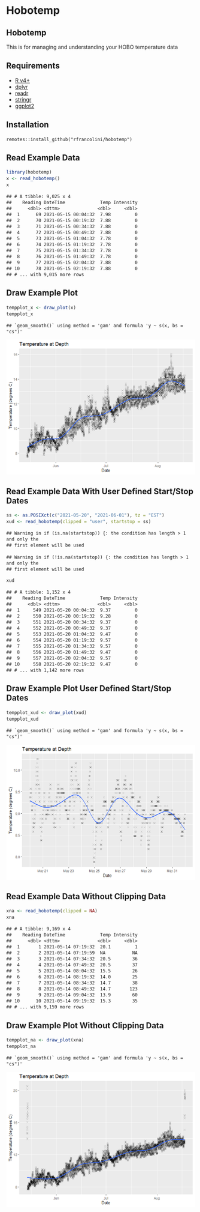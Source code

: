 Hobotemp
================

## Hobotemp

This is for managing and understanding your HOBO temperature data

## Requirements

-   [R v4+](https://www.r-project.org/)
-   [dplyr](https://CRAN.R-project.org/package=dplyr)
-   [readr](https://CRAN.R-project.org/package=readr)
-   [stringr](https://CRAN.R-project.org/package=stringr)
-   [ggplot2](https://CRAN.R-project.org/package=ggplot2)

## Installation

    remotes::install_github("rfrancolini/hobotemp")

## Read Example Data

``` r
library(hobotemp)
x <- read_hobotemp()
x
```

    ## # A tibble: 9,025 x 4
    ##    Reading DateTime             Temp Intensity
    ##      <dbl> <dttm>              <dbl>     <dbl>
    ##  1      69 2021-05-15 00:04:32  7.98         0
    ##  2      70 2021-05-15 00:19:32  7.88         0
    ##  3      71 2021-05-15 00:34:32  7.88         0
    ##  4      72 2021-05-15 00:49:32  7.88         0
    ##  5      73 2021-05-15 01:04:32  7.78         0
    ##  6      74 2021-05-15 01:19:32  7.78         0
    ##  7      75 2021-05-15 01:34:32  7.78         0
    ##  8      76 2021-05-15 01:49:32  7.78         0
    ##  9      77 2021-05-15 02:04:32  7.88         0
    ## 10      78 2021-05-15 02:19:32  7.88         0
    ## # ... with 9,015 more rows

## Draw Example Plot

``` r
tempplot_x <- draw_plot(x)
tempplot_x
```

    ## `geom_smooth()` using method = 'gam' and formula 'y ~ s(x, bs = "cs")'

![](README_files/figure-gfm/tempplot-1.png)<!-- -->

## Read Example Data With User Defined Start/Stop Dates

``` r
ss <- as.POSIXct(c("2021-05-20", "2021-06-01"), tz = "EST")
xud <- read_hobotemp(clipped = "user", startstop = ss)
```

    ## Warning in if (is.na(startstop)) {: the condition has length > 1 and only the
    ## first element will be used

    ## Warning in if (!is.na(startstop)) {: the condition has length > 1 and only the
    ## first element will be used

``` r
xud
```

    ## # A tibble: 1,152 x 4
    ##    Reading DateTime             Temp Intensity
    ##      <dbl> <dttm>              <dbl>     <dbl>
    ##  1     549 2021-05-20 00:04:32  9.37         0
    ##  2     550 2021-05-20 00:19:32  9.28         0
    ##  3     551 2021-05-20 00:34:32  9.37         0
    ##  4     552 2021-05-20 00:49:32  9.37         0
    ##  5     553 2021-05-20 01:04:32  9.47         0
    ##  6     554 2021-05-20 01:19:32  9.57         0
    ##  7     555 2021-05-20 01:34:32  9.57         0
    ##  8     556 2021-05-20 01:49:32  9.47         0
    ##  9     557 2021-05-20 02:04:32  9.57         0
    ## 10     558 2021-05-20 02:19:32  9.47         0
    ## # ... with 1,142 more rows

## Draw Example Plot User Defined Start/Stop Dates

``` r
tempplot_xud <- draw_plot(xud)
tempplot_xud
```

    ## `geom_smooth()` using method = 'gam' and formula 'y ~ s(x, bs = "cs")'

![](README_files/figure-gfm/tempplot_ud-1.png)<!-- -->

## Read Example Data Without Clipping Data

``` r
xna <- read_hobotemp(clipped = NA)
xna
```

    ## # A tibble: 9,169 x 4
    ##    Reading DateTime             Temp Intensity
    ##      <dbl> <dttm>              <dbl>     <dbl>
    ##  1       1 2021-05-14 07:19:32  20.1         1
    ##  2       2 2021-05-14 07:19:59  NA          NA
    ##  3       3 2021-05-14 07:34:32  20.5        36
    ##  4       4 2021-05-14 07:49:32  20.5        37
    ##  5       5 2021-05-14 08:04:32  15.5        26
    ##  6       6 2021-05-14 08:19:32  14.0        25
    ##  7       7 2021-05-14 08:34:32  14.7        38
    ##  8       8 2021-05-14 08:49:32  14.7       123
    ##  9       9 2021-05-14 09:04:32  13.9        60
    ## 10      10 2021-05-14 09:19:32  15.3        35
    ## # ... with 9,159 more rows

## Draw Example Plot Without Clipping Data

``` r
tempplot_na <- draw_plot(xna)
tempplot_na
```

    ## `geom_smooth()` using method = 'gam' and formula 'y ~ s(x, bs = "cs")'

![](README_files/figure-gfm/tempplot_na-1.png)<!-- -->
